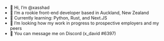 - 👋 Hi, I’m @xasshad
- 🚀 I’m a rookie front-end developer based in Auckland, New Zealand
- 🫧 Currently learning: Python, Rust, and Next.JS
- 🌟 I’m looking how my work in progress to prospective employers and my peers
- 💌 You can message me on Discord (x_david #6397)

<!---
xasshad/xasshad is a ✨ special ✨ repository because its `README.md` (this file) appears on your GitHub profile.
You can click the Preview link to take a look at your changes.
--->
